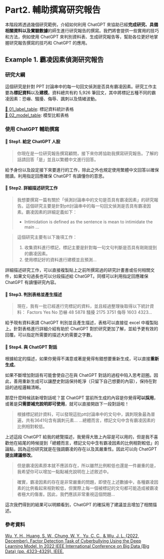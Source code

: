 # Part2. 輔助撰寫研究報告
本階段將透過幾個研究範例，介紹如何利用 ChatGPT 來協助已經**完成研究、具備相關資料以及實驗數據**的師生進行研究報告的撰寫。我們將會提供一些實用的技巧和方法，例如使用 ChatGPT 來判別資料表、生成研究報告等，幫助各位更好地掌握研究報告撰寫的技巧和 ChatGPT 的應用。  

## Example 1. 霸凌因素偵測研究報告
### 研究大綱
這個研究是針對 PPT 討論串中的每一句回文偵測是否具有霸凌因素。研究工作主要為**標記資料**以及**建模**。資料總共有約 5,926 筆回文，其中將標記五種不同的霸凌因素：恐嚇、騷擾、侮辱、諷刺以及情緒波動。  

[🔗 01_label_table](https://github.com/jlwustudio/chatgpt-workshop/blob/main/part2/01_label_table.xlsx): 標記資料統計表格  
[🔗 02_model_table](https://github.com/jlwustudio/chatgpt-workshop/blob/main/part2/01_label_table.xlsx): 模型比較表格  

### 使用 ChatGPT 輔助撰寫
#### 📌 Step1. 給定 ChatGPT 人設
> 你現在是一位研究報告撰寫顧問，接下來你將協助我撰寫研究報告。了解的話請回答「是」並且以繁體中文進行回答。  

給予身份以及設定接下來要進行的工作，除此之外也規定使用繁體中文回答以確保閱讀。利用指定回應確保 ChatGPT 有讀懂你的意思。  

#### 📌 Step2. 詳細描述研究工作
> 我想要撰寫一篇有關於「偵測討論串中的文句是否具有霸凌因素」的研究報告。這個研究主要是針對ptt討論串中的每一句回文偵測是否具有霸凌因素。霸凌因素的詳細定義如下：
> * Intimidation is defined as the sentence is mean to intimidate the main ...  

> 這個研究主要有以下幾項工作：
> 1. 收集資料進行標記，標記主要是針對每一句文句判斷是否具有剛剛提到的霸凌因素。
> 2. 使用標記好的資料進行建模並且預測...  

詳細描述研究工作，可以直接複製貼上之前所撰寫過的研究計畫書或任何相關文件，如果文句過長也可以分段描述給 ChatGPT。同樣可以利用指定回應確保 ChatGPT 有讀懂研究內容。  

#### 📌 Step3. 判別表格並產生描述
> 現在，我有一批已經進行完標記的資料，並且經過整理後取得以下統計資料：
> Factors	Yes	No
> 恐嚇	48	5878
> 騷擾	2175	3751
> 侮辱	1603	4323...  

給予現有資料表請 ChatGPT 判別並且產生描述，表格可以直接從 excel 中複製貼上。針對表格進行詳細介紹有助於 ChatGPT 對於研究更加了解，並給予更有效的回覆。可以指定所需要的描述大約需要之字數。  

#### 📌 Step4. 與 ChatGPT 對話
根據給定的描述，如果你覺得不滿意或著是覺得有錯想要重新生成，可以直接**重新生成**。  

如果不斷增加對話有可能會使自己在與 ChatGPT 對話的過程中陷入思考迴圈。因此，善用重新生成可以讓歷史對話保持乾淨（只留下自己想要的內容），保持在對話的過程邏輯清晰。  

那麼什麼時候該新增對話呢？當 ChatGPT 當前所生成的內容是你覺得**可以採用**，或著是**只需要補充說明即可使用**，就可以直接開啟下一段對話啦！  

> 根據標記統計資料，可以發現這批ptt討論串中的文句中，諷刺現象最為普遍，共有3641句含有諷刺元素...
> ...總體而言，標記文句中含有霸凌因素的比例相對較低。  

上述這段 ChatGPT 給我的總覽描述，我覺得大致上內容是可以用的，但是我不喜歡他在結尾的時候提到「總體而言，標記文句中含有霸凌因素的比例相對較低」的論點，因為這份研究就是在強調霸凌的存在以及其嚴重性。因此可以向 ChatGPT **提出建議修改**。  

> 但是霸凌因素原本就不應該存在，所以雖然比例較低也還是一件嚴重的是，我希望你可以增加一點點補充說明在上述敘述中。  

> 確實，霸凌因素的存在是非常嚴重的問題，即使在上述數據中，各種霸凌因素的比例看起來相對較低，但實際上每一個被標記的文句都可能造成被霸凌者極大的傷害。因此，我們應該非常重視這個問題...  

這次我們得到的結果可以明顯看到，ChatGPT 的確採用了建議並且增加了相關描述。



### 參考資料
[Wu, Y. H., Huang, S. W., Chung, W. Y., Yu, C. C., & Wu, J. L. (2022, December). Factor Detection Task of Cyberbullying Using the Deep Learning Model. In 2022 IEEE International Conference on Big Data (Big Data) (pp. 4323-4329). IEEE.
](https://ieeexplore.ieee.org/abstract/document/10020779)

